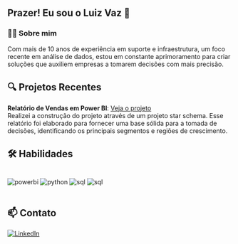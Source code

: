 ## Prazer! Eu sou o Luiz Vaz 👋

### 🧑‍💻 Sobre mim
Com mais de 10 anos de experiência em suporte e infraestrutura, um foco recente em análise de dados, estou em constante aprimoramento para criar soluções  que auxiliem empresas a tomarem decisões com mais precisão.

## 🔍 Projetos Recentes

**Relatório de Vendas em Power BI**: [Veja o projeto](https://github.com/luiz-vaz/projeto-dio-powerbi-relatorio-modulo5)  
  Realizei a construção do projeto através de um projeto star schema. Esse relatório foi elaborado para fornecer uma base sólida para a tomada de decisões, identificando os principais segmentos e regiões de crescimento.

## 🛠️ Habilidades

<div style="display: inline_block"></br>
    <img alingn="center" alt="powerbi" src="https://img.shields.io/badge/PowerBI-F2C811?style=for-the-badge&logo=Power%20BI&logoColor=white" />
    <img alingn="center" alt="python" src="https://img.shields.io/badge/Python-FFD43B?style=for-the-badge&logo=python&logoColor=blue" />
    <img alingn="center" alt="sql" src="https://img.shields.io/badge/MySQL-005C84?style=for-the-badge&logo=mysql&logoColor=white" />
     <img alingn="center" alt="sql" src="https://img.shields.io/badge/powershell-5391FE?style=for-the-badge&logo=powershell&logoColor=white" />

</div></br>

## 📫 Contato

[![LinkedIn](https://img.shields.io/badge/linkedin-%230077B5.svg?style=for-the-badge&logo=linkedin&logoColor=white)](https://www.linkedin.com/in/luiz-henrique-vaz/)
